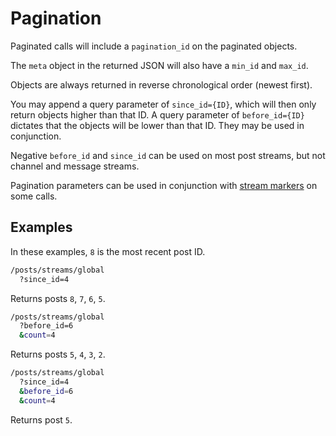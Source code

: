 # Pagination


Paginated calls will include a `pagination_id` on the paginated objects.

The `meta` object in the returned JSON will also have a `min_id` and `max_id`.

Objects are always returned in reverse chronological order (newest first).

You may append a query parameter of `since_id={ID}`, which will then only return objects higher than that ID. A query parameter of `before_id={ID}` dictates that the objects will be lower than that ID. They may be used in conjunction.


Negative `before_id` and `since_id` can be used on most post streams, but not channel and message streams.


Pagination parameters can be used in conjunction with [stream markers](../resources/stream-marker) on some calls.


## Examples

In these examples, `8` is the most recent post ID.

```bash
/posts/streams/global
  ?since_id=4
```
Returns posts `8`, `7`, `6`, `5`.

```bash
/posts/streams/global
  ?before_id=6
  &count=4
```
Returns posts `5`, `4`, `3`, `2`.

```bash
/posts/streams/global
  ?since_id=4
  &before_id=6
  &count=4
```
Returns post `5`.